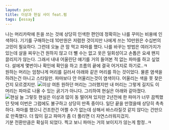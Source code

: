 ```yaml
---
layout: post
title: 이상과 현실 사이 feat.펌
tags: [essay]
---
```

나는 머리카락에 돈을 쓰는 것에 상당히 인색한 편인데 정확히는 나를 꾸미는 비용에 인색하다. 기기를 구매하는데 10만원은 저렴한 것이지만 나에게 쓰는 10만원은 수십번의 고민이 필요하다. 그런데 오늘 큰 맘 먹고 파마를 했다. 나를 바꾸는 방법은 여러가지가 있는데 살을 찌우는건 원하지 않고 더 뺄 수는 없고 옷은 일회성이고 손톱은 요새 왠지 끌리지가 않는다. 그래서 내내 어울린단 얘기를 거의 들어본 적 없는 파마를 하고 싶었다. 설에게 몇번이나 확인에 확인을 하고 조름의 끝에 결국 어거지로 하기로..ㅋ    
원하는 머리는 엄청나게 머리를 길러서 아래와 같은 머리를 하는 것이었다. 물론 염색을 하려는건 아니고 스타일만. 파마보다 안 어울리는것이 염색이다. 어울리는 색을 못 찾은건지 모르겠지만. 
![이상](http://lh3.googleusercontent.com/-Zc1ZgDkw3QA/VmJqoFYN4rI/AAAAAAAAAeQ/ee83oSPm-WI/s1280/upload_-1.jpg)
여튼 원하던 머리는 그러했지만 내 머리는 그렇게 길지도 이 머리는 파마로 나올 수 있는 굵기가 아니다. 그리하여 현실은 아래와 같아졌다.  
![현실](http://lh3.googleusercontent.com/-1ofXdA9YduY/VmJq-R31E1I/AAAAAAAAAek/M0-jH-6uPN4/s1280/upload_-1.jpg)
늘 그렇듯 현실은 이상과 많이 동 떨어져 있지만 2년전에 한 파마가 너무 끔찍했던 탓에 이번은 그럼에도 불구하고 상당히 만족 중이다. 일단 끝을 만졌을때 상당히 촉촉하다. 파마를 했으니 건조한건 어쩔 수가 없는데 상해서 바스라질것 같지 않다는 건만으로 만족했다. 더 많이 길고 파마가 좀 더 풀리면 더 자연스러워지겄지.    
기분 전환만큼은 확실히 되었다. 찍고 보니 파마는 거의 보이지가 않는게 함정..ㅋ